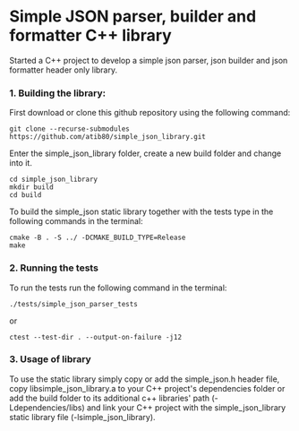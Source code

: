 # Simple JSON parser, builder and formatter C++ library

Started a C++ project to develop a simple json parser, json builder and json formatter header only library.

### 1. Building the library:

First download or clone this github repository using the following command:
```
git clone --recurse-submodules https://github.com/atib80/simple_json_library.git
```
Enter the simple_json_library folder, create a new build folder and change into it.

```
cd simple_json_library 
mkdir build
cd build
```
To build the simple_json static library together with the tests type in the following commands in the terminal:
```
cmake -B . -S ../ -DCMAKE_BUILD_TYPE=Release
make
```

### 2. Running the tests

To run the tests run the following command in the terminal:

```
./tests/simple_json_parser_tests
```
or
```
ctest --test-dir . --output-on-failure -j12
```


### 3. Usage of library

To use the static library simply copy or add the simple_json.h header file, copy libsimple_json_library.a to your C++ project's dependencies folder or add the build folder to its additional c++ libraries' path (-Ldependencies/libs) and link your C++ project with the simple_json_library static library file (-lsimple_json_library).